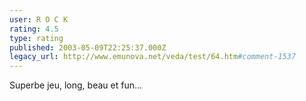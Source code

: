 ```yaml
---
user: R O C K
rating: 4.5
type: rating
published: 2003-05-09T22:25:37.000Z
legacy_url: http://www.emunova.net/veda/test/64.htm#comment-1537
---
```

Superbe jeu, long, beau et fun...